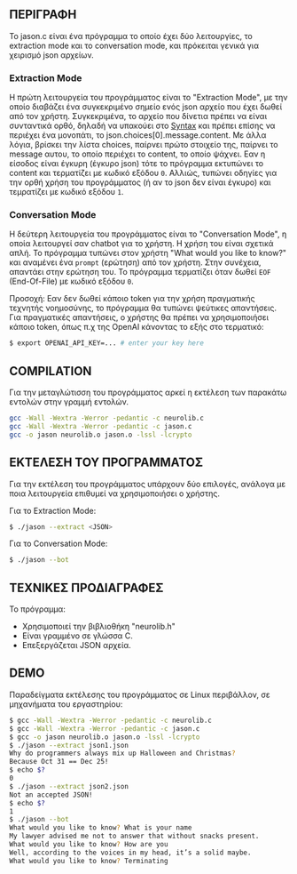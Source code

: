 ## ΠΕΡΙΓΡΑΦΗ ##

<p align="center">

To jason.c είναι ένα πρόγραμμα το οποίο έχει δύο λειτουργίες, το extraction mode και το conversation mode, και πρόκειται γενικά για χειρισμό json αρχείων.


### Extraction Mode ###

</p>

Η πρώτη λειτουργεία του προγράμματος είναι το "Extraction Mode", με την οποίο διαβάζει ένα συγκεκριμένο σημείο ενός json αρχείο που έχει δωθεί από τον χρήστη. Συγκεκριμένα, το αρχείο που δίνετια πρέπει να είναι συνταντικά ορθό, δηλαδή να υπακούει στο [Syntax](https://en.wikipedia.org/wiki/JSON#Syntax) και πρέπει επίσης να περιέχει ένα μονοπάτι, το json.choices[0].message.content. Με άλλα λόγια, βρίσκει την λίστα choices, παίρνει πρώτο στοιχείο της, παίρνει το message αυτου, το οποίο περιέχει το content, το οποίο ψάχνει. Εαν η είσοδος είναι έγκυρη (έγκυρο json) τότε το πρόγραμμα εκτυπώνει το content και τερματίζει με κωδικό εξόδου `0`. Αλλιώς, τυπώνει οδηγίες για την ορθή χρήση του προγράμματος (ή αν το json δεν είναι έγκυρο) και τεμρατίζει με κωδικό εξόδου `1`.

</p>

### Conversation Mode ### 
Η δεύτερη λειτουργεία του προγράμματος είναι το "Conversation Mode", η οποία λειτουργεί σαν chatbot για το χρήστη. Η χρήση του είναι σχετικά απλή. Το πρόγραμμα τυπώνει στον χρήστη "What would you like to know?" και αναμένει ένα `prompt` (ερώτηση) από τον χρήστη. Στην συνέχεια, απαντάει στην ερώτηση του. Το πρόγραμμα τερματίζει όταν δωθεί `EOF` (End-Of-File) με κωδικό εξόδου `0`. 

Προσοχή: Εαν δεν δωθεί κάποιο token για την χρήση πραγματικής τεχνητής νοημοσύνης, το πρόγραμμα θα τυπώνει ψεύτικες απαντήσεις. Για πραγματικές απαντήσεις, ο χρήστης θα πρέπει να χρησιμοποιήσει κάποιο token, όπως π.χ της OpenAI κάνοντας το εξής στο τερματικό: 
```sh
$ export OPENAI_API_KEY=... # enter your key here
```

</p>

## COMPILATION ## 
Για την μεταγλώτισση του προγράμματος αρκεί η εκτέλεση των παρακάτω εντολών στην γραμμή εντολών. 

```sh
gcc -Wall -Wextra -Werror -pedantic -c neurolib.c
gcc -Wall -Wextra -Werror -pedantic -c jason.c
gcc -o jason neurolib.o jason.o -lssl -lcrypto
```

</p>

## ΕΚΤΕΛΕΣΗ ΤΟΥ ΠΡΟΓΡΑΜΜΑΤΟΣ ## 
Για την εκτέλεση του προγράμματος υπάρχουν δύο επιλογές, ανάλογα με ποια λειτουργεία επιθυμεί να χρησιμοποιήσει ο χρήστης.

Για το Extraction Mode:
```sh
$ ./jason --extract <JSON>
```
Για το Conversation Mode: 
```sh
$ ./jason --bot 
```

</p>


## ΤΕΧΝΙΚΕΣ ΠΡΟΔΙΑΓΡΑΦΕΣ ##
To πρόγραμμα:
- Χρησιμοποιεί την βιβλιοθήκη "neurolib.h" 
- Είναι γραμμένο σε γλώσσα C.
- Επεξεργάζεται JSON αρχεία.

</p>

## DEMO 
Παραδείγματα εκτέλεσης του προγράμματος σε Linux περιβάλλον, σε μηχανήματα του εργαστηρίου:
```sh
$ gcc -Wall -Wextra -Werror -pedantic -c neurolib.c
$ gcc -Wall -Wextra -Werror -pedantic -c jason.c
$ gcc -o jason neurolib.o jason.o -lssl -lcrypto
$ ./jason --extract json1.json
Why do programmers always mix up Halloween and Christmas?
Because Oct 31 == Dec 25!
$ echo $?
0
$ ./jason --extract json2.json
Not an accepted JSON!
$ echo $?
1
$ ./jason --bot
What would you like to know? What is your name
My lawyer advised me not to answer that without snacks present.
What would you like to know? How are you
Well, according to the voices in my head, it’s a solid maybe.
What would you like to know? Terminating

```





